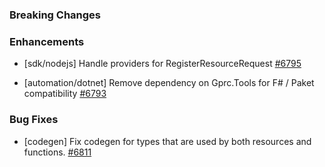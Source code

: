 ### Breaking Changes


### Enhancements

- [sdk/nodejs] Handle providers for RegisterResourceRequest
  [#6795](https://github.com/pulumi/pulumi/pull/6795)

- [automation/dotnet] Remove dependency on Gprc.Tools for F# / Paket compatibility
  [#6793](https://github.com/pulumi/pulumi/pull/6793)  

### Bug Fixes


- [codegen] Fix codegen for types that are used by both resources and functions.
  [#6811](https://github.com/pulumi/pulumi/pull/6811)
